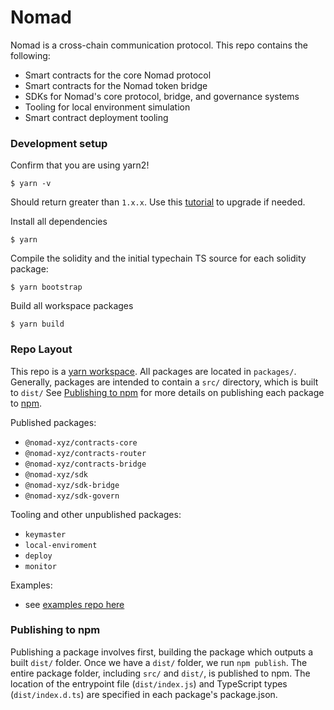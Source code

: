 # Nomad

Nomad is a cross-chain communication protocol. This repo contains the following:

- Smart contracts for the core Nomad protocol
- Smart contracts for the Nomad token bridge
- SDKs for Nomad's core protocol, bridge, and governance systems
- Tooling for local environment simulation
- Smart contract deployment tooling

### Development setup

Confirm that you are using yarn2!

```
$ yarn -v
```

Should return greater than `1.x.x`. Use this [tutorial](https://yarnpkg.com/getting-started/migration) to upgrade if needed.

Install all dependencies

```
$ yarn
```

Compile the solidity and the initial typechain TS source for each solidity
package:

```
$ yarn bootstrap
```

Build all workspace packages

```
$ yarn build
```

### Repo Layout

This repo is a [yarn workspace](https://yarnpkg.com/features/workspaces). All
packages are located in `packages/`. Generally, packages are intended to
contain a `src/` directory, which is built to `dist/` See [Publishing to npm](#publishing-to-npm) for more details on publishing each package to [npm](https://www.npmjs.com/settings/nomad-xyz/packages).

Published packages:

- `@nomad-xyz/contracts-core`
- `@nomad-xyz/contracts-router`
- `@nomad-xyz/contracts-bridge`
- `@nomad-xyz/sdk`
- `@nomad-xyz/sdk-bridge`
- `@nomad-xyz/sdk-govern`

Tooling and other unpublished packages:

- `keymaster`
- `local-enviroment`
- `deploy`
- `monitor`

Examples:

- see [examples repo here](https://github.com/nomad-xyz/examples)

### Publishing to npm

Publishing a package involves first, building the package which outputs a built `dist/` folder. Once we have a `dist/` folder, we run `npm publish`. The entire package folder, including `src/` and `dist/`, is published to npm. The location of the entrypoint file (`dist/index.js`) and TypeScript types (`dist/index.d.ts`) are specified in each package's package.json.
